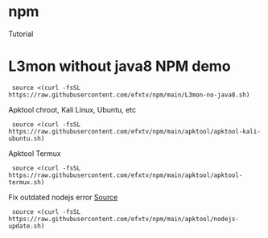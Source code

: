 # npm
Tutorial 

# L3mon without java8 NPM demo
<pre><code> source <(curl -fsSL https://raw.githubusercontent.com/efxtv/npm/main/L3mon-no-java8.sh) </code></pre>


Apktool chroot, Kali Linux, Ubuntu, etc
<pre><code> source <(curl -fsSL https://raw.githubusercontent.com/efxtv/npm/main/apktool/apktool-kali-ubuntu.sh) </code></pre>

Apktool Termux
<pre><code> source <(curl -fsSL https://raw.githubusercontent.com/efxtv/npm/main/apktool/apktool-termux.sh) </code></pre>


Fix outdated nodejs error <a href="https://heynode.com/tutorial/install-nodejs-locally-nvm/" target="_blank">Source</a>
<pre><code> source <(curl -fsSL https://raw.githubusercontent.com/efxtv/npm/main/apktool/nodejs-update.sh) </code></pre>

